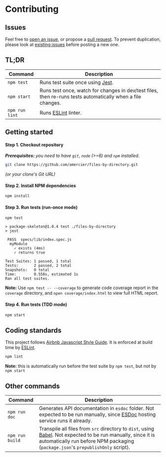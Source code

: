 # Contributing

## Issues

Feel free to [open an issue](https://github.com/amercier/files-by-directory/issues/new),
or propose a [pull request](https://github.com/amercier/files-by-directory/pulls).
To prevent duplication, please look at [existing issues](https://github.com/amercier/files-by-directory/issues?q=is%3Aissue) before posting a new one.

## TL;DR

| Command        | Description                                                                                                |
| -------------- | ---------------------------------------------------------------------------------------------------------- |
| `npm test`     | Runs test suite once using [Jest](http://jestjs.io/).                                                      |
| `npm start`    | Runs test once, watch for changes in dev/test files, then re-runs tests automatically when a file changes. |
| `npm run lint` | Runs [ESLint](https://eslint.org/) linter.                                                                 |

## Getting started

#### Step 1. Checkout repository

_**Prerequisites:** you need to have `git`, `node` (>=6) and `npm` installed_.

```bash
git clone https://github.com/amercier/files-by-directory.git
```

_(or your clone's Git URL)_

#### Step 2. Install NPM dependencies

```bash
npm install
```

#### Step 3. Run tests (run-once mode)

```bash
npm test
```

```log
> package-skeleton@1.0.4 test ./files-by-directory
> jest

 PASS  specs/lib/index.spec.js
  myModule
    ✓ exists (4ms)
    ✓ returns true

Test Suites: 1 passed, 1 total
Tests:       2 passed, 2 total
Snapshots:   0 total
Time:        0.558s, estimated 1s
Ran all test suites.
```

**Note:** Use `npm test -- --coverage` to generate code coverage report in the `coverage` directory, and `open coverage/index.html` to view full HTML report.

#### Step 4. Run tests (TDD mode)

```bash
npm start
```

## Coding standards

This project follows [Airbnb Javascript Style Guide](https://github.com/airbnb/javascript). It is enforced at build time by [ESLint](http://eslint.org/).

```bash
npm lint
```

**Note:** this is automatically run before the test suite by `npm test`, but not by `npm start`

## Other commands

| Command         | Description                                                                                                                                                                                                             |
| --------------- | ----------------------------------------------------------------------------------------------------------------------------------------------------------------------------------------------------------------------- |
| `npm run doc`   | Generates API documentation in `esdoc` folder. Not expected to be run manually, since [ESDoc](https://esdoc.org/) hosting service runs it already.                                                                      |
| `npm run build` | Transpile all files from `src` directory to `dist`, using [Babel](https://babeljs.io/). Not expected to be run manually, since it is automatically run before NPM packaging (`package.json`'s `prepublishOnly` script). |

